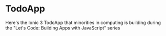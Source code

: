 # TodoApp
Here's the Ionic 3 TodoApp that minorities in computing is building during the "Let's Code: Building Apps with JavaScript" series
